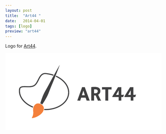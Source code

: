 ```yaml
---
layout: post
title:  "Art44 "
date:   2014-04-01
tags: [logo]
preview: "art44"
---
```


Logo for [Art44](http://www.art44.info).

![Art44](/img/posts/media/art44/Art44-Logo.png)
